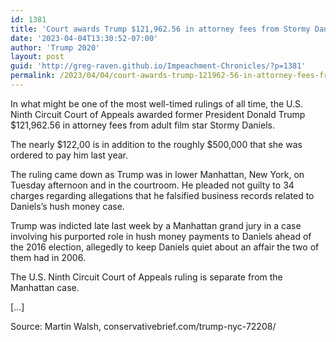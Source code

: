 ```yaml
---
id: 1381
title: 'Court awards Trump $121,962.56 in attorney fees from Stormy Daniels'
date: '2023-04-04T13:30:52-07:00'
author: 'Trump 2020'
layout: post
guid: 'http://greg-raven.github.io/Impeachment-Chronicles/?p=1381'
permalink: /2023/04/04/court-awards-trump-121962-56-in-attorney-fees-from-stormy-daniels/
---
```


In what might be one of the most well-timed rulings of all time, the U.S. Ninth Circuit Court of Appeals awarded former President Donald Trump $121,962.56 in attorney fees from adult film star Stormy Daniels.

The nearly $122,00 is in addition to the roughly $500,000 that she was ordered to pay him last year.

The ruling came down as Trump was in lower Manhattan, New York, on Tuesday afternoon and in the courtroom. He pleaded not guilty to 34 charges regarding allegations that he falsified business records related to Daniels’s hush money case.

Trump was indicted late last week by a Manhattan grand jury in a case involving his purported role in hush money payments to Daniels ahead of the 2016 election, allegedly to keep Daniels quiet about an affair the two of them had in 2006.

The U.S. Ninth Circuit Court of Appeals ruling is separate from the Manhattan case.

\[…\]

Source: Martin Walsh, conservativebrief.com/trump-nyc-72208/